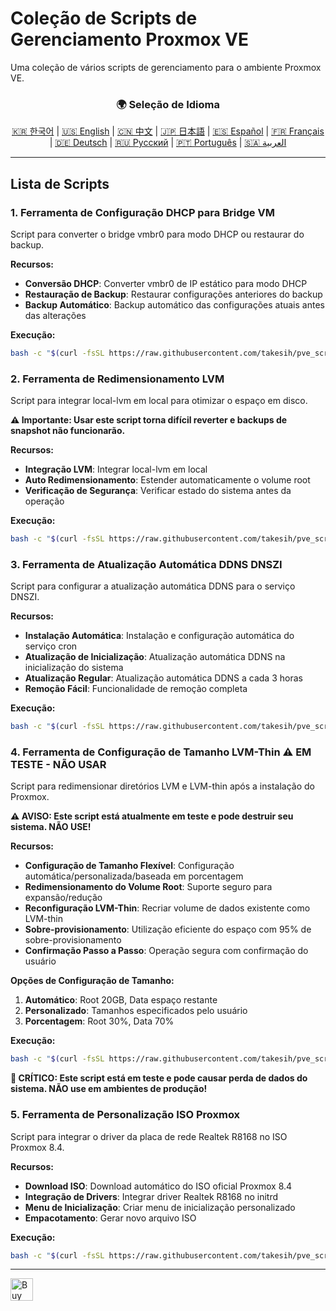 # Coleção de Scripts de Gerenciamento Proxmox VE
Uma coleção de vários scripts de gerenciamento para o ambiente Proxmox VE.

<div align="center">
  <h3>🌍 Seleção de Idioma</h3>
  <a href="README.md">🇰🇷 한국어</a> |
  <a href="README_EN.md">🇺🇸 English</a> |
  <a href="README_CN.md">🇨🇳 中文</a> |
  <a href="README_JP.md">🇯🇵 日本語</a> |
  <a href="README_ES.md">🇪🇸 Español</a> |
  <a href="README_FR.md">🇫🇷 Français</a> |
  <a href="README_DE.md">🇩🇪 Deutsch</a> |
  <a href="README_RU.md">🇷🇺 Русский</a> |
  <a href="README_PT.md">🇵🇹 Português</a> |
  <a href="README_AR.md">🇸🇦 العربية</a>
</div>

---

## Lista de Scripts

### 1. Ferramenta de Configuração DHCP para Bridge VM
Script para converter o bridge vmbr0 para modo DHCP ou restaurar do backup.

**Recursos:**
- **Conversão DHCP**: Converter vmbr0 de IP estático para modo DHCP
- **Restauração de Backup**: Restaurar configurações anteriores do backup
- **Backup Automático**: Backup automático das configurações atuais antes das alterações

**Execução:**
```bash
bash -c "$(curl -fsSL https://raw.githubusercontent.com/takesih/pve_script/main/pve_vmbr0_dhcp.sh)"
```

### 2. Ferramenta de Redimensionamento LVM
Script para integrar local-lvm em local para otimizar o espaço em disco.

**⚠️ Importante: Usar este script torna difícil reverter e backups de snapshot não funcionarão.**

**Recursos:**
- **Integração LVM**: Integrar local-lvm em local
- **Auto Redimensionamento**: Estender automaticamente o volume root
- **Verificação de Segurança**: Verificar estado do sistema antes da operação

**Execução:**
```bash
bash -c "$(curl -fsSL https://raw.githubusercontent.com/takesih/pve_script/main/pve_lvm_resize.sh)"
```

### 3. Ferramenta de Atualização Automática DDNS DNSZI
Script para configurar a atualização automática DDNS para o serviço DNSZI.

**Recursos:**
- **Instalação Automática**: Instalação e configuração automática do serviço cron
- **Atualização de Inicialização**: Atualização automática DDNS na inicialização do sistema
- **Atualização Regular**: Atualização automática DDNS a cada 3 horas
- **Remoção Fácil**: Funcionalidade de remoção completa

**Execução:**
```bash
bash -c "$(curl -fsSL https://raw.githubusercontent.com/takesih/pve_script/main/dnszi_ddns_setup.sh)"
```

### 4. Ferramenta de Configuração de Tamanho LVM-Thin ⚠️ **EM TESTE - NÃO USAR**
Script para redimensionar diretórios LVM e LVM-thin após a instalação do Proxmox.

**⚠️ AVISO: Este script está atualmente em teste e pode destruir seu sistema. NÃO USE!**

**Recursos:**
- **Configuração de Tamanho Flexível**: Configuração automática/personalizada/baseada em porcentagem
- **Redimensionamento do Volume Root**: Suporte seguro para expansão/redução
- **Reconfiguração LVM-Thin**: Recriar volume de dados existente como LVM-thin
- **Sobre-provisionamento**: Utilização eficiente do espaço com 95% de sobre-provisionamento
- **Confirmação Passo a Passo**: Operação segura com confirmação do usuário

**Opções de Configuração de Tamanho:**
1. **Automático**: Root 20GB, Data espaço restante
2. **Personalizado**: Tamanhos especificados pelo usuário
3. **Porcentagem**: Root 30%, Data 70%

**Execução:**
```bash
bash -c "$(curl -fsSL https://raw.githubusercontent.com/takesih/pve_script/main/pve_lvm_thin_setup.sh)"
```

**🚨 CRÍTICO: Este script está em teste e pode causar perda de dados do sistema. NÃO use em ambientes de produção!**

### 5. Ferramenta de Personalização ISO Proxmox
Script para integrar o driver da placa de rede Realtek R8168 no ISO Proxmox 8.4.

**Recursos:**
- **Download ISO**: Download automático do ISO oficial Proxmox 8.4
- **Integração de Drivers**: Integrar driver Realtek R8168 no initrd
- **Menu de Inicialização**: Criar menu de inicialização personalizado
- **Empacotamento**: Gerar novo arquivo ISO

**Execução:**
```bash
bash -c "$(curl -fsSL https://raw.githubusercontent.com/takesih/pve_script/main/proxmox_iso_customize.sh)"
```

---

<a href='https://ko-fi.com/R6R71ILZQL' target='_blank'><img height='36' style='border:0px;height:36px;' src='https://storage.ko-fi.com/cdn/kofi3.png?v=6' border='0' alt='Buy Me a Coffee at ko-fi.com' /></a> 